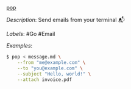 [pop](https://github.com/charmbracelet/pop)

*Description*: Send emails from your terminal 📬

*Labels*: #Go #Email

*Examples*:

```bash
$ pop < message.md \
    --from "me@example.com" \
    --to "you@example.com" \
    --subject "Hello, world!" \
    --attach invoice.pdf
```
